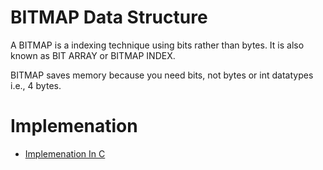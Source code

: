 # BITMAP Data Structure

A BITMAP is a indexing technique using bits rather than bytes. It is also known as BIT ARRAY or BITMAP INDEX.

BITMAP saves memory because you need bits, not bytes or int datatypes i.e., 4 bytes.

# Implemenation

 - [Implemenation In C](./bitmap.c)
